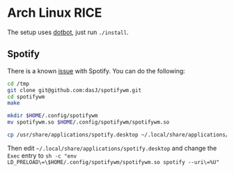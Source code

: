 # Arch Linux RICE

The setup uses [dotbot](https://github.com/anishathalye/dotbot), just run `./install`.

## Spotify

There is a known [issue](https://wiki.hyprland.org/Useful-Utilities/App-Clients/#spotify) with Spotify. You can do the following:

```bash
cd /tmp
git clone git@github.com:dasJ/spotifywm.git
cd spotifywm
make

mkdir $HOME/.config/spotifywm
mv spotifywm.so $HOME/.config/spotifywm/spotifywm.so

cp /usr/share/applications/spotify.desktop ~/.local/share/applications/
```

Then edit `~/.local/share/applications/spotify.desktop` and change the `Exec` entry to `sh -c "env LD_PRELOAD\=\$HOME/.config/spotifywm/spotifywm.so spotify --uri\=%U"`
